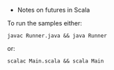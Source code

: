 * Notes on futures in Scala

To run the samples either:

    javac Runner.java && java Runner

or:

    scalac Main.scala && scala Main
